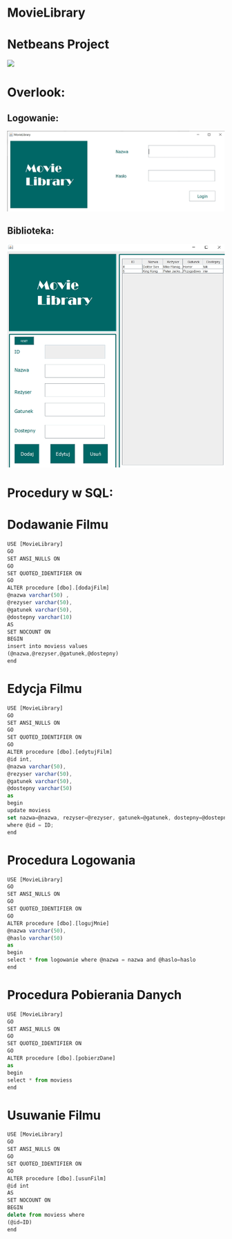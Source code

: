 # MovieLibrary

# Netbeans Project
<p> </p>
<div>
  <img src="pobrane.jpg">
  </div>
  <p> </p>
<h1>Overlook:</h1>
<p> </p>
<h2>Logowanie:</h2>
<p> </p>
<div>
  <img src="movielibraary.jpg">
  </div>
  <p> </p>
  <h2>Biblioteka:</h2>
  <p> </p>
<div>
  <img src="moveiawf.jpg">
  </div>
 <p> </p>
<h1>Procedury w SQL:</h1>
<div>
  <h1> Dodawanie Filmu </h1>
  
  <p> </p>
  
```js
USE [MovieLibrary]
GO
SET ANSI_NULLS ON
GO
SET QUOTED_IDENTIFIER ON
GO
ALTER procedure [dbo].[dodajFilm]
@nazwa varchar(50) ,
@rezyser varchar(50),
@gatunek varchar(50),
@dostepny varchar(10)
AS
SET NOCOUNT ON
BEGIN
insert into moviess values 
(@nazwa,@rezyser,@gatunek,@dostepny) 
end
```  

  <p> </p>
  
<h1>Edycja Filmu</h1> 

  <p> </p>
  
```js
USE [MovieLibrary]
GO
SET ANSI_NULLS ON
GO
SET QUOTED_IDENTIFIER ON
GO
ALTER procedure [dbo].[edytujFilm]
@id int,
@nazwa varchar(50),
@rezyser varchar(50),
@gatunek varchar(50),
@dostepny varchar(50)
as 
begin 
update moviess 
set nazwa=@nazwa, rezyser=@rezyser, gatunek=@gatunek, dostepny=@dostepny
where @id = ID;
end
```

  <p> </p>
  
<h1>Procedura Logowania</h1>

  <p> </p>
  
```js
USE [MovieLibrary]
GO
SET ANSI_NULLS ON
GO
SET QUOTED_IDENTIFIER ON
GO
ALTER procedure [dbo].[logujMnie]
@nazwa varchar(50),
@haslo varchar(50)
as
begin
select * from logowanie where @nazwa = nazwa and @haslo=haslo
end
```

  <p> </p>
  
<h1>Procedura Pobierania Danych</h1>

  <p> </p>
  
```js
USE [MovieLibrary]
GO
SET ANSI_NULLS ON
GO
SET QUOTED_IDENTIFIER ON
GO
ALTER procedure [dbo].[pobierzDane]
as
begin
select * from moviess
end
```

  <p> </p>
  
<h1>Usuwanie Filmu</h1>

  <p> </p>
  
```js
USE [MovieLibrary]
GO
SET ANSI_NULLS ON
GO
SET QUOTED_IDENTIFIER ON
GO
ALTER procedure [dbo].[usunFilm]
@id int
AS
SET NOCOUNT ON
BEGIN
delete from moviess where
(@id=ID) 
end
```

  <p> </p>
    </div>
